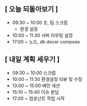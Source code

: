 ## [ 오늘 되돌아보기 ]

- 09:30 ~ 10:00 조, 팀 스크럼
  - 환경 설정
- 10:00 ~ 11:30 서버 라우팅 설정
- 17:00 ~ 노드, db docer compose

## [ 내일 계획 세우기 ]

- 09:30 ~ 10:00 스크럼
- 10:00 ~ 11:30 환경설정 리뷰 및 수정
- 13:00 ~ 15:00 배민 세션
- 15:10 ~ 15:40 이슈 분담
- 17:00 ~ 컴포넌트 작업 시작
